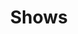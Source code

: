 ---
layout: page
title: Shows
permalink: /shows/
description: Come see these shows for the Bridgetown Comedy Festival in 2016!
---